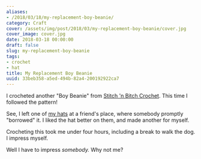 ```yaml
---
aliases:
- /2018/03/18/my-replacement-boy-beanie/
category: Craft
cover: /assets/img/post/2018/03/my-replacement-boy-beanie/cover.jpg
cover_image: cover.jpg
date: 2018-03-18 00:00:00
draft: false
slug: my-replacement-boy-beanie
tags:
- crochet
- hat
title: My Replacement Boy Beanie
uuid: 33beb358-a5ed-494b-82a4-200192922ca7
---
```


I crocheted another "Boy Beanie" from [Stitch 'n Bitch Crochet][]. This time I followed the pattern!

[Stitch 'N Bitch Crochet]: https://www.goodreads.com/book/show/57512.Stitch_n_Bitch_Crochet
<!--more-->

See, I left one of [my hats][] at a friend's place, where somebody promptly "borrowed" it. I liked the hat
better on them, and made another for myself.

[my hats]: /post/2018/02/a-couple-crochet-hats


Crocheting this took me under four hours, including a break to walk the dog. I impress myself.

Well I have to impress *somebody.* Why not me?